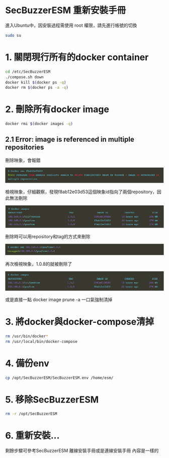 # SecBuzzerESM 重新安裝手冊

進入Ubuntu中，因安裝過程需使用 root 權限，請先進行帳號的切換

```bash
sudo su
```

# 1. 關閉現行所有的docker container
```bash
cd /etc/SecBuzzerESM
./compose.sh down
docker kill $(docker ps -q)
docker rm $(docker ps -a -q)
```

# 2. 刪除所有docker image
```bash
docker rmi $(docker images -q)
```
## 2.1 Error: image is referenced in multiple repositories

刪除映象，會報錯

![images/re_install_01.png](images/re_install_01.png)

檢視映象，仔細觀察，發現f8ab12e03d53這個映象id指向了兩個repository，因此無法刪除

![images/re_install_02.png](images/re_install_02.png)

刪除時可以用repository和tag的方式來刪除

![images/re_install_03.png](images/re_install_03.png)

再次檢視映象，1.0.8的就被刪除了

![images/re_install_04.png](images/re_install_04.png)

或是直接一點
docker image prune -a
一口氣強制清掉


# 3. 將docker與docker-compose清掉
```bash
rm /usr/bin/docker*
rm /usr/local/bin/docker-compose
```

# 4. 備份env
```bash
cp /opt/SecBuzzerESM/SecBuzzerESM.env /home/esm/
```

# 5. 移除SecBuzzerESM
```bash
rm -r /opt/SecBuzzerESM
```

# 6. 重新安裝...
剩餘步驟可參考SecBuzzerESM 離線安裝手冊或是連線安裝手冊
內容是一樣的